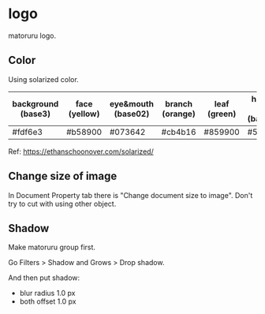 # logo

matoruru logo.

## Color

Using solarized color.

| background (base3) | face (yellow) | eye&mouth (base02) | branch (orange) | leaf (green) | haskell logo (base01) |
|---|---|---|---|---|---|
| #fdf6e3 | #b58900 | #073642 | #cb4b16 | #859900 | #586e75 |

Ref: https://ethanschoonover.com/solarized/

## Change size of image

In Document Property tab there is "Change document size to image". Don't try to cut with using other object.

## Shadow

Make matoruru group first.

Go Filters > Shadow and Grows > Drop shadow.

And then put shadow:
- blur radius 1.0 px
- both offset 1.0 px

